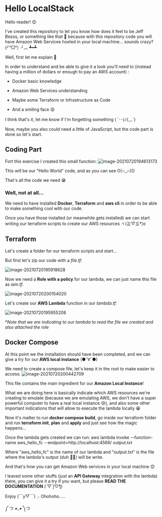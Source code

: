 # Hello LocalStack

Hello reader! 😊

I've created this repository to let you know how does it feel to be Jeff Bezos, or something like that 🤣 because with this repository code you will have Amazon Web Services hosted in your local machine... sounds crazy? (╯°□°）╯︵ ┻━┻



Well, first let me explain 🙂

In order to understand and be able to give it a look you'll need to (instead having a million of dollars or enough to pay an AWS account) :

* Docker basic knowledge

* Amazon Web Services understanding

* Maybe some Terraform or Infrastructure as Code

* And a smiling face 😝 

  

I think that's it, let me know if I'm forgetting something ( ´･･)ﾉ(._.`)

Now, maybe you also could need a little of JavaScript, but the code part is done so let's start. 

## Coding Part

Fort this exercise I created this small function: 
![image-20210720194613173](https://github.com/iAlan02/hello-localstack/img/image-20210720194613173.png)

This will be our "Hello World" code, and as you can see O(∩_∩)O

That's all the code we need 😁



### Well, not at all...

We need to have installed **Docker**, **Terraform** and **aws cli** in order to be able to make something cool with our code.



Once you have those installed (or meanwhile gets installed) we can start writing our terraform scripts to create our AWS resources ヾ(≧▽≦*)o



## Terraform 

Let's create a folder for our terraform scripts and start...

But first let's zip our code with a *file.tf*:

![image-20210720195918628](https://github.com/iAlan02/hello-localstack/img/image-20210720195918628.png)



Now we need a **Role with a policy** for our lambda, we can just name this file as *iam.tf*:

![image-20210720200154020](https://github.com/iAlan02/hello-localstack/img/image-20210720200154020.png)



Let's create our **AWS Lambda** function in our *lambda.tf*: 

![image-20210720195955208](https://github.com/iAlan02/hello-localstack/img/image-20210720195955208.png)

**Note that we are indicating to our lambda to read the file we created and also attached the role*



## Docker Compose 

At this point we the installation should have been completed, and we can give a try for our **AWS local instance** (●ˇ∀ˇ●)

We need to create a compose file, let's keep it in the root to make easier to access:
![image-20210720200442709](https://github.com/iAlan02/hello-localstack/img/image-20210720200442709.png)

This file contains the main ingredient for our **Amazon Local Instance**! 

What we are doing here is basically indicate which AWS resources we're creating to emulate (because we are emulating AWS, we don't have a super powerful computer to have a real local instance 😢), and also some other important indications that will allow to execute the lambda locally 😁

Now it's matter to run **docker compose build**, go inside our terraform folder and run **terraform init**, **plan** and **apply** and just see how the magic happens...


Once the lambda gets created we can run: 
aws lambda invoke --function-name aws_hello_fc --endpoint=http://localhost:4566/ output.txt

Where "aws_hello_fc" is the name of our lambda and "output.txt" is the file where the lambda's output (duh 🤦‍♂️) will be write.

 

And that's how you can get Amazon Web services in your local machine 😊

I leaved some other stuffs (just an **API Gateway** integration with the lambda) there, you can give it a try if you want, but please **READ THE DOCUMENTATION** (´▽`ʃ♡ƪ)


Enjoy (￣y▽￣)╭ Ohohoho.....

 ༼ つ ◕_◕ ༽つ

